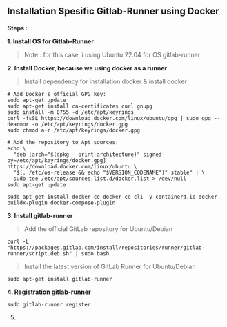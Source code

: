 ## Installation Spesific Gitlab-Runner using Docker

**Steps :**

**1. Install OS for Gitlab-Runner**

> Note : for this case, i using Ubuntu 22.04 for OS gitlab-runner

**2. Install Docker, because we using docker as a runner**
   
> Install dependency for installation docker & install docker
```
# Add Docker's official GPG key:
sudo apt-get update
sudo apt-get install ca-certificates curl gnupg
sudo install -m 0755 -d /etc/apt/keyrings
curl -fsSL https://download.docker.com/linux/ubuntu/gpg | sudo gpg --dearmor -o /etc/apt/keyrings/docker.gpg
sudo chmod a+r /etc/apt/keyrings/docker.gpg
```

```
# Add the repository to Apt sources:
echo \
  "deb [arch="$(dpkg --print-architecture)" signed-by=/etc/apt/keyrings/docker.gpg] https://download.docker.com/linux/ubuntu \
  "$(. /etc/os-release && echo "$VERSION_CODENAME")" stable" | \
  sudo tee /etc/apt/sources.list.d/docker.list > /dev/null
sudo apt-get update
```

```
sudo apt-get install docker-ce docker-ce-cli -y containerd.io docker-buildx-plugin docker-compose-plugin
```

**3. Install gitlab-runner**

> Add the official GitLab repository for Ubuntu/Debian
   
```
curl -L "https://packages.gitlab.com/install/repositories/runner/gitlab-runner/script.deb.sh" | sudo bash
```
> Install the latest version of GitLab Runner for Ubuntu/Debian
   
```
sudo apt-get install gitlab-runner
```

**4. Registration gitlab-runner**
   
   ``` 
   sudo gitlab-runner register
   ```

5. 


